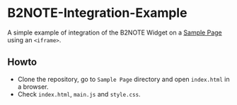 # B2NOTE-Integration-Example
A simple example of integration of the B2NOTE Widget on a [Sample Page](https://github.com/e-sdf/B2NOTE-Integration-Example/tree/master/Sample%20Page) using an `<iframe>`.

## Howto
- Clone the repository, go to `Sample Page` directory and open `index.html` in a browser.
- Check `index.html`, `main.js` and `style.css`.
